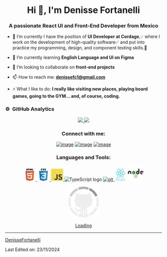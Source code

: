 <h1 align="center">Hi 👋, I'm Denisse Fortanelli</h1>
<h3 align="center">A passionate React UI and Front-End Developer from Mexico</h3>

- 🔭 I’m currently I have the position of **UI Developer at Cordage**,💡 where I work on the development of high-quality software✅ and put into practice my programming, design, and component testing skills.🌟

- 🌱 I’m currently learning **English Language and UI on Figma**

- 👯 I’m looking to collaborate on **front-end projects**

- 📫 How to reach me: **denissefc1@gmail.com**

- ⚡ What I like to do: **I really like visiting new places, playing board games, going to the GYM... and, of course, coding.**

### ⚙️ &nbsp;GitHub Analytics

<p align="center">
<a href="https://github.com/AVS1508">
  <img height="180em" src="https://github-readme-stats-eight-theta.vercel.app/api?username=DenisseFortanelli&show_icons=true&theme=algolia&include_all_commits=true&count_private=true"/>
  <img height="180em" src="https://github-readme-stats-eight-theta.vercel.app/api/top-langs/?username=DenisseFortanelli&layout=compact&langs_count=8&theme=algolia"/>
</a>
</p>


<h3 align="center">Connect with me:</h3>
<div align="center">

[![image](https://img.shields.io/badge/LinkedIn-0077B5?style=for-the-badge&logo=linkedin&logoColor=white)](www.linkedin.com/in/denisse-fortanelli-cantero925313225)
[![image](https://img.shields.io/badge/Instagram-E4405F?style=for-the-badge&logo=instagram&logoColor=white)](https://www.instagram.com/denisse.fortanelli/)
[![image](https://img.shields.io/badge/Gmail-D14836?style=for-the-badge&logo=gmail&logoColor=white)](mailto:denissefc1@gmail.com)
  
</div>

<h3 align="center">Languages and Tools:</h3>

<p align="center"> 
  <a href="https://www.w3.org/html/" target="_blank"> 
    <img src="https://raw.githubusercontent.com/devicons/devicon/master/icons/html5/html5-original-wordmark.svg" alt="html5" width="40" height="40"/> 
  </a>
  <a href="https://www.w3schools.com/css/" target="_blank"> 
    <img src="https://raw.githubusercontent.com/devicons/devicon/master/icons/css3/css3-original-wordmark.svg" alt="css3" width="40" height="40"/> 
  </a> 
  <a href="https://developer.mozilla.org/en-US/docs/Web/JavaScript" target="_blank"> 
    <img src="https://raw.githubusercontent.com/devicons/devicon/master/icons/javascript/javascript-original.svg" alt="javascript" width="40" height="40"/> 
  </a> 
  <img src="https://cdn.jsdelivr.net/gh/devicons/devicon/icons/typescript/typescript-original.svg" width="40" alt="TypeScript logo" />
  <a href="https://git-scm.com/" target="_blank"> 
    <img src="https://www.vectorlogo.zone/logos/git-scm/git-scm-icon.svg" alt="git" width="40" height="40"/> 
  </a>
  <img
      src="https://raw.githubusercontent.com/devicons/devicon/master/icons/react/react-original-wordmark.svg"
      alt="react" width="40" height="40" /> 
  <img height="50" src="https://raw.githubusercontent.com/devicons/devicon/master/icons/nodejs/nodejs-original-wordmark.svg">
  <a href="https://www.figma.com/" target="_blank" rel="noreferrer">
</p>

<div align=center>
        <img src="https://raw.githubusercontent.com/AhmedFathyDev/AhmedFathyDev/main/GitHub.gif" alt="GitHub Octocat Logo" height="100">
        <p>Loading</p>
    </div>

------

[DenisseFortanelli](https://github.com/DenisseFortanelli)

Last Edited on: 23/11/2024
